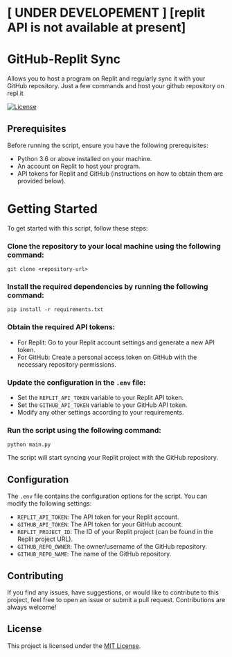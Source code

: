 <h1>[ UNDER DEVELOPEMENT ] [replit API is not available at present]</h1>

# GitHub-Replit Sync
Allows you to host a program on Replit and regularly sync it with your GitHub repository. Just a few commands and host your github repository on repl.it

[![License](https://img.shields.io/badge/license-MIT-blue.svg)](LICENSE)

## Prerequisites

Before running the script, ensure you have the following prerequisites:

- Python 3.6 or above installed on your machine.
- An account on Replit to host your program.
- API tokens for Replit and GitHub (instructions on how to obtain them are provided below).

# Getting Started

To get started with this script, follow these steps:

### Clone the repository to your local machine using the following command:
   ```(bash)
   git clone <repository-url>
   ```

### Install the required dependencies by running the following command:
   ```(bash)
   pip install -r requirements.txt
   ```

### Obtain the required API tokens:

- For Replit: Go to your Replit account settings and generate a new API token.
- For GitHub: Create a personal access token on GitHub with the necessary repository permissions.

### Update the configuration in the `.env` file:

- Set the `REPLIT_API_TOKEN` variable to your Replit API token.
- Set the `GITHUB_API_TOKEN` variable to your GitHub API token.
- Modify any other settings according to your requirements.

### Run the script using the following command:
   ```(bash)
   python main.py
   ```

The script will start syncing your Replit project with the GitHub repository.

## Configuration

The `.env` file contains the configuration options for the script. You can modify the following settings:

- `REPLIT_API_TOKEN`: The API token for your Replit account.
- `GITHUB_API_TOKEN`: The API token for your GitHub account.
- `REPLIT_PROJECT_ID`: The ID of your Replit project (can be found in the Replit project URL).
- `GITHUB_REPO_OWNER`: The owner/username of the GitHub repository.
- `GITHUB_REPO_NAME`: The name of the GitHub repository.

## Contributing

If you find any issues, have suggestions, or would like to contribute to this project, feel free to open an issue or submit a pull request. Contributions are always welcome!

## License

This project is licensed under the [MIT License](LICENSE).


